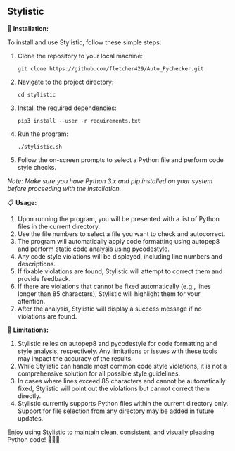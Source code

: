 ## Stylistic

📝 **Installation:**

To install and use Stylistic, follow these simple steps:

1. Clone the repository to your local machine:
   ```
   git clone https://github.com/fletcher429/Auto_Pychecker.git
   ```

2. Navigate to the project directory:
   ```
   cd stylistic
   ```

3. Install the required dependencies:
   ```
   pip3 install --user -r requirements.txt
   ```

4. Run the program:
   ```
   ./stylistic.sh
   ```

5. Follow the on-screen prompts to select a Python file and perform code style checks.

*Note: Make sure you have Python 3.x and pip installed on your system before proceeding with the installation.*

📋 **Usage:**

1. Upon running the program, you will be presented with a list of Python files in the current directory.
2. Use the file numbers to select a file you want to check and autocorrect.
3. The program will automatically apply code formatting using autopep8 and perform static code analysis using pycodestyle.
4. Any code style violations will be displayed, including line numbers and descriptions.
5. If fixable violations are found, Stylistic will attempt to correct them and provide feedback.
6. If there are violations that cannot be fixed automatically (e.g., lines longer than 85 characters), Stylistic will highlight them for your attention.
7. After the analysis, Stylistic will display a success message if no violations are found.

🚫 **Limitations:**

1. Stylistic relies on autopep8 and pycodestyle for code formatting and style analysis, respectively. Any limitations or issues with these tools may impact the accuracy of the results.
2. While Stylistic can handle most common code style violations, it is not a comprehensive solution for all possible style guidelines.
3. In cases where lines exceed 85 characters and cannot be automatically fixed, Stylistic will point out the violations but cannot correct them directly.
4. Stylistic currently supports Python files within the current directory only. Support for file selection from any directory may be added in future updates.

Enjoy using Stylistic to maintain clean, consistent, and visually pleasing Python code! 🌟✨🎨